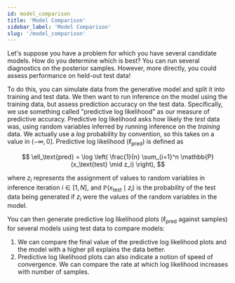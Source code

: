```yaml
---
id: model_comparison
title: 'Model Comparison'
sidebar_label: 'Model Comparison'
slug: '/model_comparison'
---
```


Let's suppose you have a problem for which you have several candidate models. How do you determine which is best? You can run several diagnostics on the posterior samples. However, more directly, you could assess performance on held-out test data!

To do this, you can simulate data from the generative model and split it into training and test data. We then want to run inference on the model using the training data, but assess prediction accuracy on the test data. Specifically, we use something called "predictive log likelihood" as our measure of predictive accuracy. Predictive log likelihood asks how likely the _test_ data was, using random variables inferred by running inference on the _training_ data. We actually use a _log_ probability by convention, so this takes on a value in $(-\infty, 0]$. Predictive log likelihood ($\ell_\text{pred}$) is defined as

$$
    \ell_\text{pred} = \log \left( \frac{1}{n} \sum_{i=1}^n \mathbb{P}(x_\text{test} \mid z_i) \right),
$$

where $z_i$ represents the assignment of values to random variables in inference iteration $i \in [1, N]$, and $\mathbb{P}(x_\text{test} \mid z_i)$ is the probability of the test data being generated if $z_i$ were the values of the random variables in the model.

You can then generate predictive log likelihood plots ($\ell_\text{pred}$ against samples) for several models using test data to compare models:

1. We can compare the final value of the predictive log likelihood plots and the model with a higher pll explains the data better.
2. Predictive log likelihood plots can also indicate a notion of speed of convergence. We can compare the rate at which log likelihood increases with number of samples.
